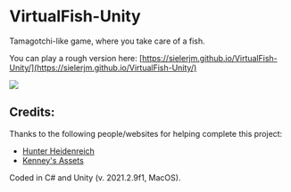 # VirtualFish-Unity
Tamagotchi-like game, where you take care of a fish. 

You can play a rough version here: [https://sielerjm.github.io/VirtualFish-Unity/](https://sielerjm.github.io/VirtualFish-Unity/)

<img style="display: block;
           margin-left: auto;
           margin-right: auto;"
     src="Media/Gifs/VirtualFish-Preview_02242022.GIF">

## Credits:

Thanks to the following people/websites for helping complete this project:

* [Hunter Heidenreich](https://www.youtube.com/playlist?list=PLbCx65TBvT-QgTitVMCWGH1HQW_YfdMDK)
* [Kenney's Assets](https://www.kenney.nl)


Coded in C# and Unity (v. 2021.2.9f1, MacOS).
